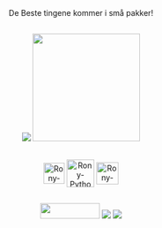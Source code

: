 <div align="center"> 
   De Beste tingene kommer i små pakker!
</div>
   

   ##
  
<div align="center"> 
  <img heigth="195em" src="https://github-readme-stats.vercel.app/api/?username=ronyrd&show_icons=true&theme=tokyonight"/>
  <img height="195em" src="https://github-readme-stats.vercel.app/api/top-langs/?username=ronyrd&theme=tokyonight"/>                           
  <!--img height="290em" src="https://github-readme-stats.vercel.app/api/top-langs/?username=ronyrd&layout=compact&langs_count=7&theme=radical"/--!>
</div>
  
  
   ##
<div align="center">       
   <img align="center" alt="Rony-Js" height="38" width="38" src="https://raw.githubusercontent.com/devicons/devicon/master/icons/javascript/javascript-plain.svg"> 
   <img align="center" alt="Rony-Python" height="50" width="50" src="https://raw.githubusercontent.com/devicons/devicon/master/icons/python/python-original.svg">
   <img align="center" alt="Rony-HTML" height="40" width="40" src="https://cdn.jsdelivr.net/gh/devicons/devicon/icons/html5/html5-original.svg"> 
</div>



   
   ##
<div align="center"> 
   <a href="https://www.instagram.com/roney_rd/" target="_blank"><img height="28" width="108" src="https://img.shields.io/badge/-Instagram-%23E4405F?style=for-the- badge&logo=instagram&logoColor=white" target="_blank"></a>  
  <a href="https://twitter.com/roney_rd" target="_blank"><img src="https://img.shields.io/badge/Twitter-1DA1F2?style=for-the-badge&logo=twitter&logoColor=white"></a>
  <a href="https://www.linkedin.com/in/rony-rodrigues-a79bba244/" target="_blank"><img src="https://img.shields.io/badge/LinkedIn-0077B5?style=for-the-badge&logo=linkedin&logoColor=white"></a></div> 
   



   ##
<!--
    **Ronyrd/ronyrd** is a ✨ _special_ ✨ repository because its `README.md` (this file) appears on your GitHub profile.

    Here are some ideas to get you started:

    - 🔭 I’m currently working on ...
    - 🌱 I’m currently learning ...
    - 👯 I’m looking to collaborate on ...
    - 🤔 I’m looking for help with ...
    - 💬 Ask me about ...
    - 📫 How to reach me: ...
    - 😄 Pronouns: ...
    - ⚡ Fun fact: ...
-->
